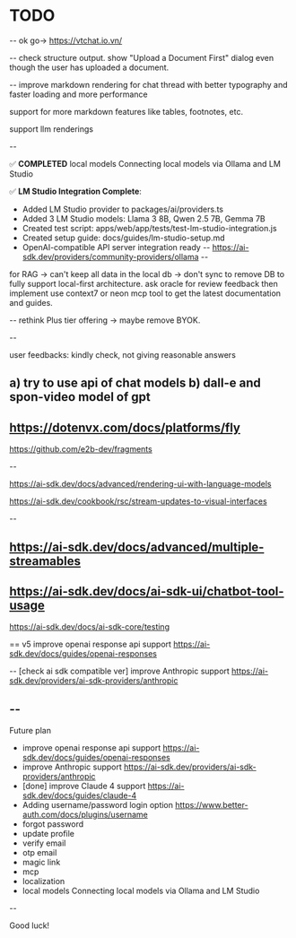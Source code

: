 # TODO

--
ok go-> https://vtchat.io.vn/


--
check structure output. show "Upload a Document First" dialog even though the user has uploaded a document.

--
improve markdown rendering for chat thread with better typography and faster loading and more performance

support for more markdown features like tables, footnotes, etc.

support llm renderings

--

✅ **COMPLETED** local models Connecting local models via Ollama and LM Studio

✅ **LM Studio Integration Complete**:
- Added LM Studio provider to packages/ai/providers.ts
- Added 3 LM Studio models: Llama 3 8B, Qwen 2.5 7B, Gemma 7B
- Created test script: apps/web/app/tests/test-lm-studio-integration.js
- Created setup guide: docs/guides/lm-studio-setup.md
- OpenAI-compatible API server integration ready
--
https://ai-sdk.dev/providers/community-providers/ollama
--

for RAG -> can't keep all data in the local db -> don't sync to remove DB to fully support local-first architecture.
ask oracle for review feedback then implement
use context7 or neon mcp tool to get the latest documentation and guides.

--
rethink Plus tier offering -> maybe remove BYOK.

--

user feedbacks:
kindly check, not giving reasonable answers

a) try to use api of chat models
b) dall-e and spon-video model of gpt
--
https://dotenvx.com/docs/platforms/fly
--
https://github.com/e2b-dev/fragments

--

https://ai-sdk.dev/docs/advanced/rendering-ui-with-language-models

https://ai-sdk.dev/cookbook/rsc/stream-updates-to-visual-interfaces

--

## https://ai-sdk.dev/docs/advanced/multiple-streamables

## https://ai-sdk.dev/docs/ai-sdk-ui/chatbot-tool-usage

https://ai-sdk.dev/docs/ai-sdk-core/testing

==
v5 improve openai response api support
https://ai-sdk.dev/docs/guides/openai-responses

--
[check ai sdk compatible ver] improve Anthropic support
https://ai-sdk.dev/providers/ai-sdk-providers/anthropic

## --

Future plan

- improve openai response api support https://ai-sdk.dev/docs/guides/openai-responses
- improve Anthropic support https://ai-sdk.dev/providers/ai-sdk-providers/anthropic
- [done] improve Claude 4 support https://ai-sdk.dev/docs/guides/claude-4
- Adding username/password login option https://www.better-auth.com/docs/plugins/username
- forgot password
- update profile
- verify email
- otp email
- magic link
- mcp
- localization
- local models Connecting local models via Ollama and LM Studio

--

Good luck!
